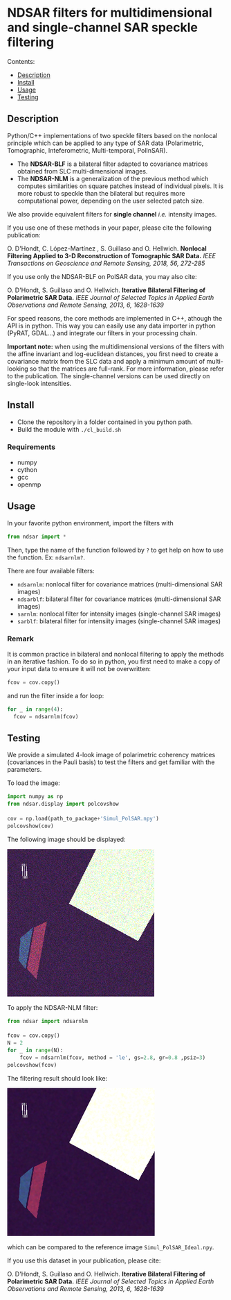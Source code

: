 # NDSAR filters for multidimensional and single-channel SAR speckle filtering

Contents:

- [Description](#description)
- [Install](#install)
- [Usage](#usage)
- [Testing](#testing)

## Description

Python/C++ implementations of two speckle filters based on the nonlocal principle which can be applied to any type of SAR data (Polarimetric, Tomographic, Inteferometric, Multi-temporal, PolInSAR). 

- The **NDSAR-BLF** is a bilateral filter adapted to covariance matrices obtained from SLC multi-dimensional images.
- The **NDSAR-NLM** is a generalization of the previous method which computes similarities on square patches instead of individual pixels. It is more robust to speckle than the bilateral but requires more computational power, depending on the user selected patch size.

We also provide equivalent filters for **single channel** _i.e._ intensity images.

If you use one of these methods in your paper, please cite the following publication:

O. D'Hondt, C. López-Martínez , S. Guillaso and O. Hellwich.
**Nonlocal Filtering Applied to 3-D Reconstruction of Tomographic SAR Data.**
_IEEE Transactions on Geoscience and Remote Sensing, 2018, 56, 272-285_   

If you use only the NDSAR-BLF on PolSAR data, you may also cite:

O. D'Hondt, S. Guillaso and O. Hellwich. 
**Iterative Bilateral Filtering of Polarimetric SAR Data.** 
_IEEE Journal of Selected Topics in Applied Earth Observations and Remote Sensing,  2013, 6, 1628-1639_

For speed reasons, the core methods are implemented in C++, athough the API is in python.
This way you can easily use any data importer in python (PyRAT, GDAL...) and integrate our filters in your processing chain. 

**Important note:** when using the multidimensional versions of the filters with the affine invariant and log-euclidean distances, you first need to create a covariance matrix from the SLC data and apply a minimum amount of multi-looking so that the matrices are full-rank. For more information, please refer to the publication. The single-channel versions can be used directly on single-look intensities.

## Install

- Clone the repository in a folder contained in you python path.
- Build the module with `./cl_build.sh`

### Requirements

- numpy
- cython
- gcc
- openmp

## Usage

In your favorite python environment, import the filters with

```python
from ndsar import *
```

Then, type the name of the function followed by `?` to get help on how to use the function. Ex: `ndsarnlm?`. 

There are four available filters:

- `ndsarnlm`: nonlocal filter for covariance matrices (multi-dimensional SAR images)
- `ndsarblf`: bilateral filter for covariance matrices (multi-dimensional SAR images)
- `sarnlm`: nonlocal filter for intensity images  (single-channel SAR images)
- `sarblf`: bilateral filter for intensiity images  (single-channel SAR images)

### Remark

It is common practice in bilateral and nonlocal filtering to apply the methods in an iterative fashion. 
To do so in python, you first need to make a copy of your input data to ensure it will not be overwritten:
```python
fcov = cov.copy()
```
and run the filter inside a for loop:
```python
for _ in range(4):
  fcov = ndsarnlm(fcov)
```

## Testing

We provide a simulated 4-look image of polarimetric coherency matrices (covariances in the Pauli basis) to test the filters and get familiar with the parameters.

To load the image:
```python
import numpy as np
from ndsar.display import polcovshow

cov = np.load(path_to_package+'Simul_PolSAR.npy')
polcovshow(cov)
```
The following image should be displayed:

![Noisy covariance](img/noisy.png)

To apply the NDSAR-NLM filter:
```python
from ndsar import ndsarnlm

fcov = cov.copy()
N = 2
for _ in range(N):
    fcov = ndsarnlm(fcov, method = 'le', gs=2.8, gr=0.8 ,psiz=3)
polcovshow(fcov)
```
The filtering result should look like:

![Filtered covariance](img/filtered.png)

which can be compared to the reference image `Simul_PolSAR_Ideal.npy`.

If you use this dataset in your publication, please cite:

O. D'Hondt, S. Guillaso and O. Hellwich. 
**Iterative Bilateral Filtering of Polarimetric SAR Data.** 
_IEEE Journal of Selected Topics in Applied Earth Observations and Remote Sensing,  2013, 6, 1628-1639_
